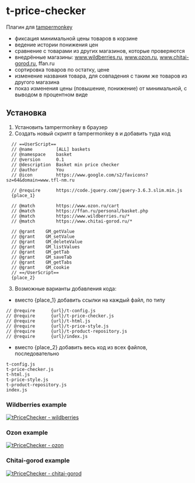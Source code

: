 # t-price-checker

Плагин для [tampermonkey](https://www.tampermonkey.net)

- фиксация минимальной цены товаров в корзине
- ведение истории понижения цен
- сравнение с товарами из других магазинов, которые проверяются
- внедрённые магазины: www.wildberries.ru, www.ozon.ru, www.chitai-gorod.ru, ffan.ru
- сортировка товаров по остатку, цене
- изменение названия товара, для совпадения с таким же товаров из другого магазина
- показ изменения цены (повышение, понижение) от минимальной, с выводом в процентном виде

## Установка
1. Установить tampermonkey в браузер
2. Создать новый скрипт в tampermonkey в и добавить туда код
```
  // ==UserScript==
  // @name         [ALL] baskets
  // @namespace    basket
  // @version      0.1
  // @description  Basket min price checker
  // @author       You
  // @icon         https://www.google.com/s2/favicons?sz=64&domain=www.tfl-nm.ru

  // @require      https://code.jquery.com/jquery-3.6.3.slim.min.js
  {place_1}

  // @match        https://www.ozon.ru/cart
  // @match        https://ffan.ru/personal/basket.php
  // @match        https://www.wildberries.ru/*
  // @match        https://www.chitai-gorod.ru/*

  // @grant    GM_getValue
  // @grant    GM_setValue
  // @grant    GM_deleteValue
  // @grant    GM_listValues
  // @grant    GM_getTab
  // @grant    GM_saveTab
  // @grant    GM_getTabs
  // @grant    GM_cookie
  // ==/UserScript==
  {place_2}
```
3. Возможные варианты добавления кода:
  - вместо {place_1} добавить ссылки на каждый файл, по типу
```
// @require      {url}/t-config.js
// @require      {url}/t-price-checker.js
// @require      {url}/t-html.js
// @require      {url}/t-price-style.js
// @require      {url}/t-product-repository.js
// @require      {url}/index.js
```
  - вместо {place_2} добавить весь код из всех файлов, последовательно
```
t-config.js
t-price-checker.js
t-html.js
t-price-style.js
t-product-repository.js
index.js
````

### Wildberries example
[![tPriceChecker - wildberries](https://img.youtube.com/vi/qVBeH79EhiQ/maxresdefault.jpg)](https://www.youtube.com/watch?v=qVBeH79EhiQ)


### Ozon example
[![tPriceChecker - ozon](https://img.youtube.com/vi/wdzN5YciVZw/maxresdefault.jpg)](https://www.youtube.com/watch?v=wdzN5YciVZw)

### Chitai-gorod example
[![tPriceChecker - chitai-gorod](https://img.youtube.com/vi/idn_Li0Hwfw/maxresdefault.jpg)](https://www.youtube.com/watch?v=idn_Li0Hwfw)

